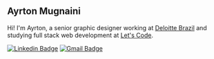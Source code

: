 ## Ayrton Mugnaini

Hi! I'm Ayrton, a senior graphic designer working at [Deloitte Brazil](https://www2.deloitte.com/br/pt.html) and studying full stack web development at [Let's Code](https://letscode.com.br/).

[![Linkedin Badge](https://img.shields.io/badge/-Ayrton%20Mugnaini-959da5?style=flat-square&logo=Linkedin&logoColor=white&link=https://www.linkedin.com/in/ayrtonmugnaini/)](https://www.linkedin.com/in/ayrtonmugnaini/)
[![Gmail Badge](https://img.shields.io/badge/-amugnaini@outlook.com-959da5?style=flat-square&logo=mail-dot-ru&logoColor=white&link=mailto:amugnaini@outlook.com)](mailto:amugnaini@outlook.com)

<!--
**yrto/yrto** is a ✨ _special_ ✨ repository because its `README.md` (this file) appears on your GitHub profile.

Here are some ideas to get you started:

- 🔭 I’m currently working on ...
- 🌱 I’m currently learning ...
- 👯 I’m looking to collaborate on ...
- 🤔 I’m looking for help with ...
- 💬 Ask me about ...
- 📫 How to reach me: ...
- 😄 Pronouns: ...
- ⚡ Fun fact: ...
-->
